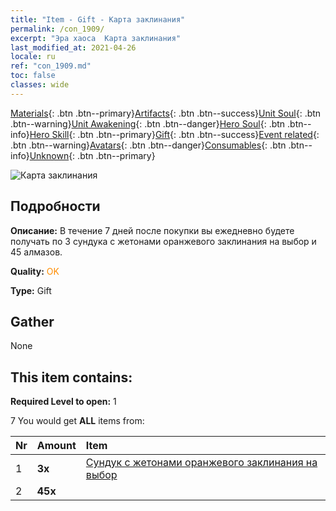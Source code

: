 ```yaml
---
title: "Item - Gift - Карта заклинания"
permalink: /con_1909/
excerpt: "Эра хаоса  Карта заклинания"
last_modified_at: 2021-04-26
locale: ru
ref: "con_1909.md"
toc: false
classes: wide
---
```

 [Materials](/ItemsRU/){: .btn .btn--primary}[Artifacts](/ItemsRU/Artifacts/){: .btn .btn--success}[Unit Soul](/ItemsRU/UnitSoul/){: .btn .btn--warning}[Unit Awakening](/ItemsRU/UnitAwakening/){: .btn .btn--danger}[Hero Soul](/ItemsRU/HeroSoul/){: .btn .btn--info}[Hero Skill](/ItemsRU/HeroSkill/){: .btn .btn--primary}[Gift](/ItemsRU/Gift/){: .btn .btn--success}[Event related](/ItemsRU/Events/){: .btn .btn--warning}[Avatars](/ItemsRU/Avatars/){: .btn .btn--danger}[Consumables](/ItemsRU/Consumables/){: .btn .btn--info}[Unknown](/ItemsRU/Unknown/){: .btn .btn--primary}

 ![Карта заклинания](/images/t/i_907532.png)

## Подробности
 **Описание:** В течение 7 дней после покупки вы ежедневно будете получать по 3 сундука с жетонами оранжевого заклинания на выбор и 45 алмазов.

 **Quality:** <span style="color: #FF8C00">OK</span>

 **Type:** Gift

## Gather

  None

## This item contains:

 **Required Level to open:** 1

 7 You would get **ALL** items  from:

  | Nr | Amount |     Item    |
  |:---|:-------|:------------|
  | 1 |  **3x** | [Сундук с жетонами оранжевого заклинания на выбор](/ItemsRU/con_1914/) |  | 
  | 2 |  **45x** | <i class="fas fa-gem"/> |  | 
